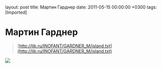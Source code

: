 layout: post
title: Мартин Гарднер
date: 2011-05-15 00:00:00 +0300
tags: [Imported]
# Мартин Гарднер

> [http://lib.ru/INOFANT/GARDNER_M/island.txt](http://lib.ru/INOFANT/GARDNER_M/island.txt)

![](http://media.tumblr.com/tumblr_ll8pcjh2Fg1qfp23s.png)